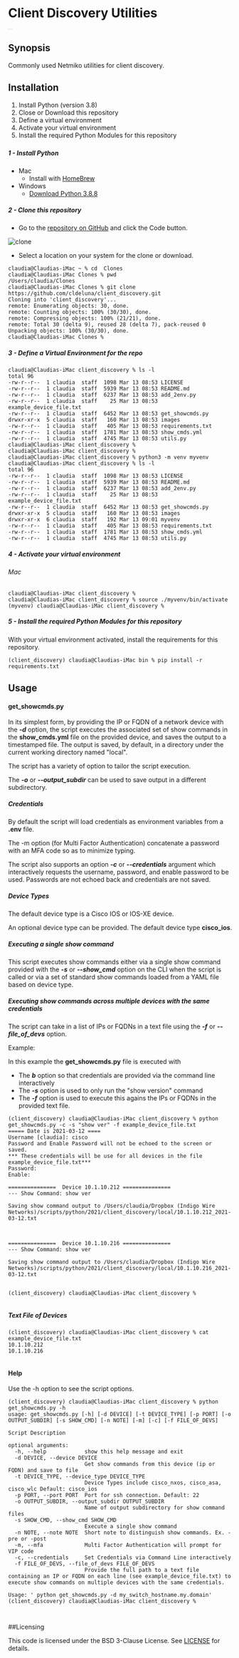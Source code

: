 # Client Discovery Utilities



<img src="images/EIAlogo_FullText_OnBlack-01.jpg" alt="EIAlogo_FullText_OnBlack-01" style="zoom:5%;" />

## Synopsis

Commonly used Netmiko utilities for client discovery.



## Installation

1. Install Python (version 3.8)
2. Close or Download this repository
3. Define a virtual environment
4. Activate your virtual environment
5. Install the required Python Modules for this repository

##### 

##### 1 - Install Python

- Mac
  - Install with [HomeBrew](https://programwithus.com/learn/python/install-python3-mac)
- Windows
  - [Download Python 3.8.8](https://www.python.org/downloads/release/python-388/)

##### 2 - Clone this repository

- Go to the [repository on GitHub](https://github.com/cldeluna/client_discovery) and click the Code button.

![clone](images/clone.jpg)





- Select a location on your system for the clone or download.

```
claudia@Claudias-iMac ~ % cd  Clones
claudia@Claudias-iMac Clones % pwd
/Users/claudia/Clones
claudia@Claudias-iMac Clones % git clone https://github.com/cldeluna/client_discovery.git
Cloning into 'client_discovery'...
remote: Enumerating objects: 30, done.
remote: Counting objects: 100% (30/30), done.
remote: Compressing objects: 100% (21/21), done.
remote: Total 30 (delta 9), reused 28 (delta 7), pack-reused 0
Unpacking objects: 100% (30/30), done.
claudia@Claudias-iMac Clones %
```



##### 3 - Define a Virtual Environment for the repo



```
claudia@Claudias-iMac client_discovery % ls -l
total 96
-rw-r--r--  1 claudia  staff  1098 Mar 13 08:53 LICENSE
-rw-r--r--  1 claudia  staff  5939 Mar 13 08:53 README.md
-rw-r--r--  1 claudia  staff  6237 Mar 13 08:53 add_2env.py
-rw-r--r--  1 claudia  staff    25 Mar 13 08:53 example_device_file.txt
-rw-r--r--  1 claudia  staff  6452 Mar 13 08:53 get_showcmds.py
drwxr-xr-x  5 claudia  staff   160 Mar 13 08:53 images
-rw-r--r--  1 claudia  staff   405 Mar 13 08:53 requirements.txt
-rw-r--r--  1 claudia  staff  1781 Mar 13 08:53 show_cmds.yml
-rw-r--r--  1 claudia  staff  4745 Mar 13 08:53 utils.py
claudia@Claudias-iMac client_discovery %
claudia@Claudias-iMac client_discovery %
claudia@Claudias-iMac client_discovery % python3 -m venv myvenv
claudia@Claudias-iMac client_discovery % ls -l
total 96
-rw-r--r--  1 claudia  staff  1098 Mar 13 08:53 LICENSE
-rw-r--r--  1 claudia  staff  5939 Mar 13 08:53 README.md
-rw-r--r--  1 claudia  staff  6237 Mar 13 08:53 add_2env.py
-rw-r--r--  1 claudia  staff    25 Mar 13 08:53 example_device_file.txt
-rw-r--r--  1 claudia  staff  6452 Mar 13 08:53 get_showcmds.py
drwxr-xr-x  5 claudia  staff   160 Mar 13 08:53 images
drwxr-xr-x  6 claudia  staff   192 Mar 13 09:01 myvenv
-rw-r--r--  1 claudia  staff   405 Mar 13 08:53 requirements.txt
-rw-r--r--  1 claudia  staff  1781 Mar 13 08:53 show_cmds.yml
-rw-r--r--  1 claudia  staff  4745 Mar 13 08:53 utils.py

```





##### 4 - Activate your virtual environment

###### Mac

```
claudia@Claudias-iMac client_discovery %
claudia@Claudias-iMac client_discovery % source ./myvenv/bin/activate
(myvenv) claudia@Claudias-iMac client_discovery %
```



##### 5 - Install the required Python Modules for this repository

With your virtual environment activated, install the requirements for this repository.

```
(client_discovery) claudia@Claudias-iMac bin % pip install -r requirements.txt
```



## Usage



#### get_showcmds.py

In its simplest form, by providing the IP or FQDN of a network device with the ***-d*** option, the script executes the associated set of show commands in the **show_cmds.yml** file on the provided device, and saves the output to a timestamped file.  The output is saved, by default,  in a directory under the current working directory named "local".  

The script has a variety of option to tailor the script execution.

The ***-o*** or ***--output_subdir*** can be used to save output in a different subdirectory.

##### Credentials

By default the script will load credentials as environment variables from a **.env** file.

The -m option (for Multi Factor Authentication) concatenate a password with an MFA code so as to minimize typing.

The script also supports an option ***-c*** or ***--credentials*** argument which interactively requests the username, password, and enable password to be used.  Passwords are not echoed back and credentials are not saved.

##### Device Types

The default device type is a Cisco IOS or IOS-XE device.

An optional device type can be provided. The default device type **cisco_ios**.

##### Executing a single show command

This script executes show commands either via a single show command provided with the ***-s***  or ***--show_cmd*** option on the CLI when the script is called or via a set of standard show commands loaded from a YAML file based on device type.

##### Executing show commands across multiple devices with the same credentials

The script can take in a list of IPs or FQDNs in a text file using the ***-f*** or ***--file_of_devs*** option.

Example:

In this example the **get_showcmds.py** file is executed with 

- The ***b*** option so that credentials are provided via the command line interactively
- The ***-s*** option is used to only run the "show version" command
- The ***-f*** option is used to execute this agains the IPs or FQDNs in the provided text file.

```
(client_discovery) claudia@Claudias-iMac client_discovery % python get_showcmds.py -c -s "show ver" -f example_device_file.txt
===== Date is 2021-03-12 ====
Username [claudia]: cisco
Password and Enable Password will not be echoed to the screen or saved.
*** These credentials will be use for all devices in the file example_device_file.txt***
Password: 
Enable: 

===============  Device 10.1.10.212 ===============
--- Show Command: show ver

Saving show command output to /Users/claudia/Dropbox (Indigo Wire Networks)/scripts/python/2021/client_discovery/local/10.1.10.212_2021-03-12.txt



===============  Device 10.1.10.216 ===============
--- Show Command: show ver

Saving show command output to /Users/claudia/Dropbox (Indigo Wire Networks)/scripts/python/2021/client_discovery/local/10.1.10.216_2021-03-12.txt


(client_discovery) claudia@Claudias-iMac client_discovery % 


```



##### Text File of Devices

```
(client_discovery) claudia@Claudias-iMac client_discovery % cat example_device_file.txt 
10.1.10.212
10.1.10.216


```



#### Help

Use the -h option to see the script options.

```
(client_discovery) claudia@Claudias-iMac client_discovery % python get_showcmds.py -h
usage: get_showcmds.py [-h] [-d DEVICE] [-t DEVICE_TYPE] [-p PORT] [-o OUTPUT_SUBDIR] [-s SHOW_CMD] [-n NOTE] [-m] [-c] [-f FILE_OF_DEVS]

Script Description

optional arguments:
  -h, --help            show this help message and exit
  -d DEVICE, --device DEVICE
                        Get show commands from this device (ip or FQDN) and save to file
  -t DEVICE_TYPE, --device_type DEVICE_TYPE
                        Device Types include cisco_nxos, cisco_asa, cisco_wlc Default: cisco_ios
  -p PORT, --port PORT  Port for ssh connection. Default: 22
  -o OUTPUT_SUBDIR, --output_subdir OUTPUT_SUBDIR
                        Name of output subdirectory for show command files
  -s SHOW_CMD, --show_cmd SHOW_CMD
                        Execute a single show command
  -n NOTE, --note NOTE  Short note to distinguish show commands. Ex. -pre or -post
  -m, --mfa             Multi Factor Authentication will prompt for VIP code
  -c, --credentials     Set Credentials via Command Line interactively
  -f FILE_OF_DEVS, --file_of_devs FILE_OF_DEVS
                        Provide the full path to a text file containing an IP or FQDN on each line (see example_device_file.txt) to execute show commands on multiple devices with the same credentials.

Usage: ' python get_showcmds.py -d my_switch_hostname.my.domain'
(client_discovery) claudia@Claudias-iMac client_discovery % 



```





##Licensing

This code is licensed under the BSD 3-Clause License. See [LICENSE](LICENSE) for details.